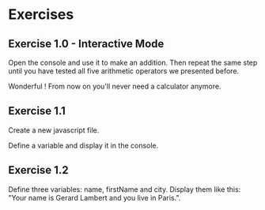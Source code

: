 # Exercises
## Exercise 1.0 - Interactive Mode
Open the console and use it to make an addition. Then repeat the same step until you have tested all five arithmetic operators we presented before.

Wonderful ! From now on you'll never need a calculator anymore.

## Exercise 1.1
Create a new javascript file.

Define a variable and display it in the console.

## Exercise 1.2
Define three variables: name, firstName and city. Display them like this: "Your name is Gerard Lambert and you live in Paris.".